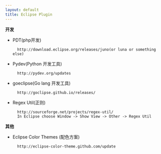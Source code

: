 ```yaml
---
layout: default
title: Eclipse Plugin
---
```


**开发**

- PDT(php开发)

        http://download.eclipse.org/releases/juno(or luna or something else)


- Pydev(Python 开发工具)

        http://pydev.org/updates


- goeclipse(Go lang 开发工具)

        http://goclipse.github.io/releases/


- Regex Util(正则)

        http://sourceforge.net/projects/regex-util/
        In Eclipse choose Window -> Show View -> Other -> Regex Util

**其他**

- Eclipse Color Themes (配色方案)

        http://eclipse-color-theme.github.com/update

